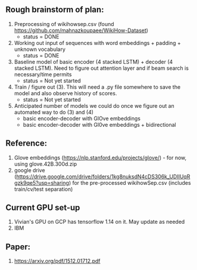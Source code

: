 ## Rough brainstorm of plan: 

1. Preprocessing of wikihowsep.csv (found https://github.com/mahnazkoupaee/WikiHow-Dataset)
    * status = DONE 
2. Working out input of sequences with word embeddings + padding + unknown vocabulary
    * status = DONE
3. Baseline model of basic encoder (4 stacked LSTM) + decoder (4 stacked LSTM). Need to figure out attention layer and if beam search is necessary/time permits 
    * status = Not yet started 
4. Train / figure out (3). This will need a .py file somewhere to save the model and also observe history of scores. 
    * status = Not yet started
5. Anticipated number of models we could do once we figure out an automated way to do (3) and (4)
    * basic encoder-decoder with GlOve embeddings
    * basic encoder-decoder with Gl0ve embeddings + bidirectional 

## Reference: 
1. Glove embeddings (https://nlp.stanford.edu/projects/glove/) - for now, using glove.42B.300d.zip
2. google drive (https://drive.google.com/drive/folders/1kg8nuksdN4cDS306k_UDIIUqRgzk9qe5?usp=sharing) for the pre-processed wikihowSep.csv (includes train/cv/test separation)

## Current GPU set-up 
1. Vivian's GPU on GCP has tensorflow 1.14 on it. May update as needed 
2. IBM 

## Paper: 
1. https://arxiv.org/pdf/1512.01712.pdf